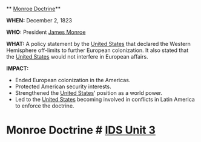 ** [Monroe Doctrine](./../monroe-doctrine/)**

**WHEN:** December 2, 1823

**WHO:** President [James Monroe](./../james-monroe/)

**WHAT:** A policy statement by the [United States](./../united-states/) that declared the Western Hemisphere off-limits to further European colonization. It also stated that the [United States](./../united-states/) would not interfere in European affairs.

**IMPACT:**
* Ended European colonization in the Americas.
* Protected American security interests.
* Strengthened the [United States](./../united-states/)' position as a world power.
* Led to the [United States](./../united-states/) becoming involved in conflicts in Latin America to enforce the doctrine.
# Monroe Doctrine # [IDS Unit 3](./../ids-unit-3/)